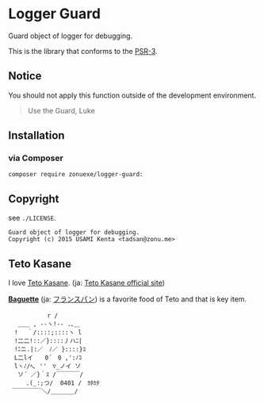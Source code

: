 Logger Guard
============

Guard object of logger for debugging.

This is the library that conforms to the [PSR-3](https://github.com/php-fig/fig-standards/blob/master/accepted/PSR-3-logger-interface.md).

Notice
------

You should not apply this function outside of the development environment.

> Use the Guard, Luke

Installation
------------

### via Composer

    composer require zonuexe/logger-guard:



Copyright
---------

see `./LICENSE`.

    Guard object of logger for debugging.
    Copyright (c) 2015 USAMI Kenta <tadsan@zonu.me>

Teto Kasane
-----------

I love [Teto Kasane](http://utau.wikia.com/wiki/Teto_Kasane). (ja: [Teto Kasane official site](http://kasaneteto.jp/))

**[Baguette](http://en.wikipedia.org/wiki/Baguette)** (ja: [フランスパン](http://ja.wikipedia.org/wiki/%E3%83%95%E3%83%A9%E3%83%B3%E3%82%B9%E3%83%91%E3%83%B3)) is a favorite food of Teto and that is key item.

```
　　　　　 　r /
　 ＿＿ , --ヽ!-- .､＿
　! 　｀/::::;::::ヽ l
　!二二!::／}::::丿ハﾆ|
　!ﾆニ.|:／　ﾉ／ }::::}ｺ
　L二lイ　　0´　0 ,':ﾉｺ
　lヽﾉ/ﾍ､ ''　▽_ノイ ソ
 　ソ´ ／}｀ｽ /￣￣￣￣/
　　　.(_:;つ/  0401 /　ｶﾀｶﾀ
 ￣￣￣￣￣＼/＿＿＿＿/
```
